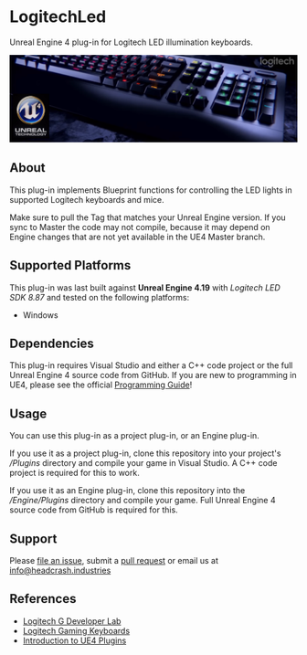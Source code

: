 # LogitechLed

Unreal Engine 4 plug-in for Logitech LED illumination keyboards.

![Logo](Docs/logo.png)


## About

This plug-in implements Blueprint functions for controlling the LED lights
in supported Logitech keyboards and mice.

Make sure to pull the Tag that matches your Unreal Engine version. If you sync
to Master the code may not compile, because it may depend on Engine changes that
are not yet available in the UE4 Master branch.


## Supported Platforms

This plug-in was last built against **Unreal Engine 4.19** with
*Logitech LED SDK 8.87* and tested on the following platforms:

- Windows


## Dependencies

This plug-in requires Visual Studio and either a C++ code project or the full
Unreal Engine 4 source code from GitHub. If you are new to programming in UE4,
please see the official [Programming Guide](https://docs.unrealengine.com/latest/INT/Programming/index.html)! 


## Usage

You can use this plug-in as a project plug-in, or an Engine plug-in.

If you use it as a project plug-in, clone this repository into your project's
*/Plugins* directory and compile your game in Visual Studio. A C++ code project
is required for this to work.

If you use it as an Engine plug-in, clone this repository into the
*/Engine/Plugins* directory and compile your game. Full Unreal Engine 4
source code from GitHub is required for this.


## Support

Please [file an issue](https://github.com/ue4plugins/LogiLed/issues), submit a
[pull request](https://github.com/ue4plugins/LogiLed/pulls?q=is%3Aopen+is%3Apr)
or email us at info@headcrash.industries


## References

* [Logitech G Developer Lab](http://gaming.logitech.com/en-us/developers)
* [Logitech Gaming Keyboards](http://gaming.logitech.com/en-us/gaming-keyboards)
* [Introduction to UE4 Plugins](https://wiki.unrealengine.com/An_Introduction_to_UE4_Plugins)
